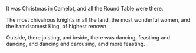 It was Christmas in Camelot, and all the Round Table were there.

The most chivalrous knights in all the land, the most wonderful women, and the hamdsomest King, of highest renown.

Outside, there joisting, and inside, there was dancing, feastimg and dancing, and dancing and carousing, amd more feasting.

